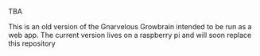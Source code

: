TBA

This is an old version of the Gnarvelous Growbrain intended to be run as a web app.  The current version lives on a raspberry pi and will soon replace this repository
